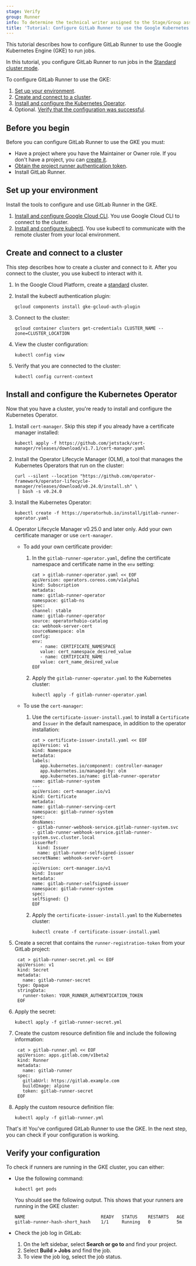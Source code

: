 ```yaml
---
stage: Verify
group: Runner
info: To determine the technical writer assigned to the Stage/Group associated with this page, see https://handbook.gitlab.com/handbook/product/ux/technical-writing/#assignments
title: 'Tutorial: Configure GitLab Runner to use the Google Kubernetes Engine'
---
```


This tutorial describes how to configure GitLab Runner to use the Google Kubernetes Engine (GKE)
to run jobs.

In this tutorial, you configure GitLab Runner to run jobs in the [Standard cluster mode](https://cloud.google.com/kubernetes-engine/docs/concepts/types-of-clusters).

To configure GitLab Runner to use the GKE:

1. [Set up your environment](#set-up-your-environment).
1. [Create and connect to a cluster](#create-and-connect-to-a-cluster).
1. [Install and configure the Kubernetes Operator](#install-and-configure-the-kubernetes-operator).
1. Optional. [Verify that the configuration was successful](#verify-your-configuration).

## Before you begin

Before you can configure GitLab Runner to use the GKE you must:

- Have a project where you have the Maintainer or Owner role. If you don't have a project, you can [create it](../../user/project/_index.md).
- [Obtain the project runner authentication token](../../ci/runners/runners_scope.md#create-a-project-runner-with-a-runner-authentication-token).
- Install GitLab Runner.

## Set up your environment

Install the tools to configure and use GitLab Runner in the GKE.

1. [Install and configure Google Cloud CLI](https://cloud.google.com/sdk/docs/install). You use Google Cloud CLI to connect to the cluster.
1. [Install and configure kubectl](https://kubernetes.io/docs/tasks/tools/). You use kubectl to communicate with the remote cluster from your local environment.

## Create and connect to a cluster

This step describes how to create a cluster and connect to it. After you connect to the cluster, you use kubectl to interact with it.

1. In the Google Cloud Platform, create a [standard](https://cloud.google.com/kubernetes-engine/docs/how-to/creating-a-zonal-cluster) cluster.

1. Install the kubectl authentication plugin:

   ```shell
   gcloud components install gke-gcloud-auth-plugin
   ```

1. Connect to the cluster:

   ```shell
   gcloud container clusters get-credentials CLUSTER_NAME --zone=CLUSTER_LOCATION
   ```

1. View the cluster configuration:

   ```shell
   kubectl config view
   ```

1. Verify that you are connected to the cluster:

   ```shell
   kubectl config current-context
   ```

## Install and configure the Kubernetes Operator

Now that you have a cluster, you're ready to install and configure the Kubernetes Operator.

1. Install `cert-manager`. Skip this step if you already have a certificate manager installed:

   ```shell
   kubectl apply -f https://github.com/jetstack/cert-manager/releases/download/v1.7.1/cert-manager.yaml
   ```

1. Install the Operator Lifecycle Manager (OLM), a tool that manages the Kubernetes Operators that
   run on the cluster:

   ```shell
   curl --silent --location "https://github.com/operator-framework/operator-lifecycle-manager/releases/download/v0.24.0/install.sh" \
    | bash -s v0.24.0
   ```

1. Install the Kubernetes Operator:

   ```shell
   kubectl create -f https://operatorhub.io/install/gitlab-runner-operator.yaml
   ```

1. Operator Lifecycle Manager v0.25.0 and later only. Add your own certificate manager or use `cert-manager`.

   - To add your own certificate provider:

     1. In the `gitlab-runner-operator.yaml`, define the certificate namespace and certificate name in the `env` setting:

        ```shell
        cat > gitlab-runner-operator.yaml << EOF
        apiVersion: operators.coreos.com/v1alpha1
        kind: Subscription
        metadata:
        name: gitlab-runner-operator
        namespace: gitlab-ns
        spec:
        channel: stable
        name: gitlab-runner-operator
        source: operatorhubio-catalog
        ca: webhook-server-cert
        sourceNamespace: olm
        config:
        env:
           - name: CERTIFICATE_NAMESPACE
           value: cert_namespace_desired_value
           - name: CERTIFICATE_NAME
           value: cert_name_desired_value
        EOF
        ```

     1. Apply the `gitlab-runner-operator.yaml` to the Kubernetes cluster:

        ```shell
        kubectl apply -f gitlab-runner-operator.yaml
        ```

   - To use the `cert-manager`:

     1. Use the `certificate-issuer-install.yaml` to install a `Certificate` and `Issuer` in the default namespace, in addition
        to the operator installation:

        ```shell
        cat > certificate-issuer-install.yaml << EOF
        apiVersion: v1
        kind: Namespace
        metadata:
        labels:
           app.kubernetes.io/component: controller-manager
           app.kubernetes.io/managed-by: olm
           app.kubernetes.io/name: gitlab-runner-operator
        name: gitlab-runner-system
        ---
        apiVersion: cert-manager.io/v1
        kind: Certificate
        metadata:
        name: gitlab-runner-serving-cert
        namespace: gitlab-runner-system
        spec:
        dnsNames:
        - gitlab-runner-webhook-service.gitlab-runner-system.svc
        - gitlab-runner-webhook-service.gitlab-runner-system.svc.cluster.local
        issuerRef:
          kind: Issuer
          name: gitlab-runner-selfsigned-issuer
        secretName: webhook-server-cert
        ---
        apiVersion: cert-manager.io/v1
        kind: Issuer
        metadata:
        name: gitlab-runner-selfsigned-issuer
        namespace: gitlab-runner-system
        spec:
        selfSigned: {}
        EOF
        ```

     1. Apply the `certificate-issuer-install.yaml` to the Kubernetes cluster:

        ```shell
        kubectl create -f certificate-issuer-install.yaml
        ```

1. Create a secret that contains the `runner-registration-token` from your
   GitLab project:

   ```shell
    cat > gitlab-runner-secret.yml << EOF
    apiVersion: v1
    kind: Secret
    metadata:
      name: gitlab-runner-secret
    type: Opaque
    stringData:
      runner-token: YOUR_RUNNER_AUTHENTICATION_TOKEN
    EOF
   ```

1. Apply the secret:

   ```shell
   kubectl apply -f gitlab-runner-secret.yml
   ```

1. Create the custom resource definition file and include the following information:

   ```shell
    cat > gitlab-runner.yml << EOF
    apiVersion: apps.gitlab.com/v1beta2
    kind: Runner
    metadata:
      name: gitlab-runner
    spec:
      gitlabUrl: https://gitlab.example.com
      buildImage: alpine
      token: gitlab-runner-secret
    EOF
   ```

1. Apply the custom resource definition file:

   ```shell
   kubectl apply -f gitlab-runner.yml
   ```

That's it! You've configured GitLab Runner to use the GKE.
In the next step, you can check if your configuration is working.

## Verify your configuration

To check if runners are running in the GKE cluster, you can either:

- Use the following command:

  ```shell
  kubectl get pods
  ```

  You should see the following output. This shows that your runners
  are running in the GKE cluster:

  ```plaintext
  NAME                             READY   STATUS    RESTARTS   AGE
  gitlab-runner-hash-short_hash    1/1     Running   0          5m
  ```

- Check the job log in GitLab:
  1. On the left sidebar, select **Search or go to** and find your project.
  1. Select **Build > Jobs** and find the job.
  1. To view the job log, select the job status.
